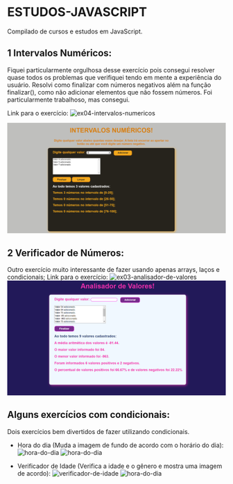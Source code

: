 # ESTUDOS-JAVASCRIPT
Compilado de cursos e estudos em  JavaScript. 

## 1 Intervalos Numéricos:
Fiquei particularmente orgulhosa desse exercício pois consegui resolver quase todos os problemas que verifiquei tendo em mente a experiência do usuário. Resolvi como finalizar com números negativos além na função finalizar(), como não adicionar elementos que não fossem números. Foi particularmente trabalhoso, mas consegui. 

Link para o exercício: ![ex04-intervalos-numericos](https://github.com/Julianagft/ESTUDOS-JAVASCRIPT/tree/main/digital-college/AULAS/fs-24%20(oficial)/Atividades/ex04-intervalos-numericos)

![Texto do Link](https://github.com/Julianagft/ESTUDOS-JAVASCRIPT/blob/main/digital-college/AULAS/fs-24%20(oficial)/Atividades/ex04-intervalos-numericos/intervalos.png)

## 2 Verificador de Números: 
Outro exercício muito interessante de fazer usando apenas arrays, laços e condicionais; 
Link para o exercício: ![ex03-analisador-de-valores](https://github.com/Julianagft/ESTUDOS-JAVASCRIPT/tree/main/digital-college/AULAS/fs-24%20(oficial)/Atividades/ex03-analisador-de-valores)
![Texto do Link](https://github.com/Julianagft/ESTUDOS-JAVASCRIPT/blob/main/digital-college/AULAS/fs-24%20(oficial)/Atividades/ex03-analisador-de-valores/analisador-de-valores.png)

## Alguns exercícios com condicionais:
Dois exercícios bem divertidos de fazer utilizando condicionais. 
- Hora do dia (Muda a imagem de fundo de acordo com o horário do dia): ![hora-do-dia](https://github.com/Julianagft/ESTUDOS-JAVASCRIPT/tree/main/curso-em-video/aulas/Exerc%C3%ADcios/mod%20D-%20condicoes%20em%20js/hora-do-dia)
 ![hora-do-dia](https://github.com/Julianagft/ESTUDOS-JAVASCRIPT/blob/main/curso-em-video/aulas/Exerc%C3%ADcios/mod%20D-%20condicoes%20em%20js/hora-do-dia/horario-do-dia.png)

- Verificador de Idade (Verifica a idade e o gênero e mostra uma imagem de acordo): ![verificador-de-idade](https://github.com/Julianagft/ESTUDOS-JAVASCRIPT/tree/main/curso-em-video/aulas/Exerc%C3%ADcios/mod%20D-%20condicoes%20em%20js/verificador-de-idade)
![hora-do-dia](https://github.com/Julianagft/ESTUDOS-JAVASCRIPT/blob/main/curso-em-video/aulas/Exerc%C3%ADcios/mod%20D-%20condicoes%20em%20js/verificador-de-idade/verificador-de-idade.png)
